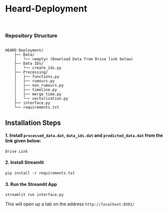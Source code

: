 # Heard-Deployment
<br/>

### Repository Structure
```

HEARD Deployment/
    ├── Data/
    │   └── <empty> (Download Data from Drive link below)
    ├── Data IDs/
    │   └── create_ids.py
    ├── Processing/
    │   ├── functions,py
    │   ├── rumours.py
    │   ├── non_rumours.py
    │   ├── timeline.py
    │   ├── merge_time.py
    │   └── vectorization.py
    ├── interface.py
    └── requirements.txt
```

## Installation Steps

#### 1. Install `processed_data.dat`, `data_ids.dat` and `predicted_data.dat` from the link given below:
```
Drive Link
```


#### 2. Install Streamlit
```
pip install -r requirements.txt
```

#### 3. Run the Streamlit App
```
streamlit run interface.py
```

This will open up a tab on the address `http://localhost:8501/`
